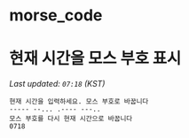 # morse_code
# 현재 시간을 모스 부호 표시
<!-- MORSE_TIME_START -->
_Last updated: `07:18` (KST)_

```
현재 시간을 입력하세요. 모스 부호로 바꿉니다
----- --... .---- ---..
모스 부호를 다시 현재 시간으로 바꿉니다
0718
```
<!-- MORSE_TIME_END -->

